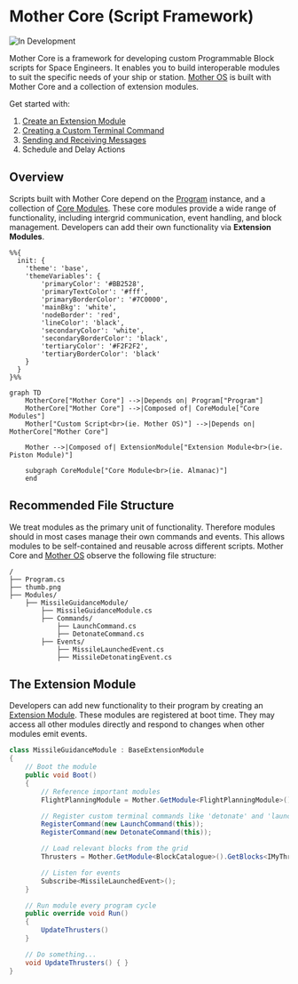 # Mother Core (Script Framework)
![In Development](https://img.shields.io/badge/In_Development-red)

Mother Core is a framework for developing custom Programmable Block scripts for Space Engineers. It enables you to build interoperable modules to suit the specific needs of your ship or station. [Mother OS](../IngameScript/IngameScript.md) is built with Mother Core and a collection of extension modules.

Get started with:

1. [Create an Extension Module](./Developer/BuildingAModule/BuildingAModule.md)
2. [Creating a Custom Terminal Command](./Developer/BuildingAModule/BuildingAModule.md#commands)
3. [Sending and Receiving Messages](./Developer/CoreModules/IntergridMessageService.md) 
4. Schedule and Delay Actions

## Overview

Scripts built with Mother Core depend on the [Program](https://github.com/malware-dev/MDK-SE/wiki/Sandbox.ModAPI.Ingame.MyGridProgram) instance, and a collection of [Core Modules](./Developer/CoreModules/CoreModules.md).  These core modules provide a wide range of functionality, including intergrid communication, event handling, and block management. Developers can add their own functionality via **Extension Modules**.

```mermaid
%%{
  init: {
    'theme': 'base',
    'themeVariables': {
        'primaryColor': '#BB2528',
        'primaryTextColor': '#fff',
        'primaryBorderColor': '#7C0000',
        'mainBkg': 'white',
        'nodeBorder': 'red',
        'lineColor': 'black',
        'secondaryColor': 'white',
        'secondaryBorderColor': 'black',
        'tertiaryColor': '#F2F2F2',
        'tertiaryBorderColor': 'black'
    }
  }
}%%

graph TD
    MotherCore["Mother Core"] -->|Depends on| Program["Program"]
    MotherCore["Mother Core"] -->|Composed of| CoreModule["Core Modules"]
    Mother["Custom Script<br>(ie. Mother OS)"] -->|Depends on| MotherCore["Mother Core"]

    Mother -->|Composed of| ExtensionModule["Extension Module<br>(ie. Piston Module)"]

    subgraph CoreModule["Core Module<br>(ie. Almanac)"]
    end
```

## Recommended File Structure

We treat modules as the primary unit of functionality.  Therefore modules should in most cases manage their own commands and events.  This allows modules to be self-contained and reusable across different scripts. Mother Core and [Mother OS](../IngameScript/IngameScript.md) observe the following file structure:

```plaintext title="File Structure"
/
├── Program.cs
├── thumb.png
├── Modules/
    ├── MissileGuidanceModule/
        ├── MissileGuidanceModule.cs
        ├── Commands/
            ├── LaunchCommand.cs
            ├── DetonateCommand.cs
        ├── Events/
            ├── MissileLaunchedEvent.cs
            ├── MissileDetonatingEvent.cs
```

## The Extension Module
Developers can add new functionality to their program by creating an [Extension Module](./Developer/BuildingAModule/BuildingAModule.md). These modules are registered at boot time. They may access all other modules directly and respond to changes when other modules emit events.

```csharp title="MissileGuidanceModule.cs"
class MissileGuidanceModule : BaseExtensionModule
{
    // Boot the module
    public void Boot()
    {
        // Reference important modules
        FlightPlanningModule = Mother.GetModule<FlightPlanningModule>();

        // Register custom terminal commands like 'detonate' and 'launch'
        RegisterCommand(new LaunchCommand(this));
        RegisterCommand(new DetonateCommand(this));

        // Load relevant blocks from the grid
        Thrusters = Mother.GetModule<BlockCatalogue>().GetBlocks<IMyThrust>();

        // Listen for events
        Subscribe<MissileLaunchedEvent>();
    }

    // Run module every program cycle
    public override void Run()
    {
        UpdateThrusters()
    }

    // Do something...
    void UpdateThrusters() { }
}
```
